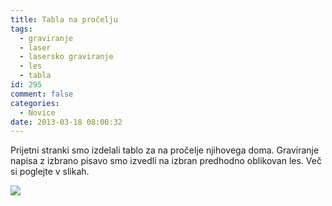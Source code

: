 ```yaml
---
title: Tabla na pročelju
tags:
  - graviranje
  - laser
  - lasersko graviranje
  - les
  - tabla
id: 295
comment: false
categories:
  - Novice
date: 2013-03-18 08:00:32
---
```


Prijetni stranki smo izdelali tablo za na pročelje njihovega doma. Graviranje napisa z izbrano pisavo smo izvedli na izbran predhodno oblikovan les. Več si poglejte v slikah.

![](http://www.laserstvomakuc.si/nextgen-attach_to_post/preview/id--348)